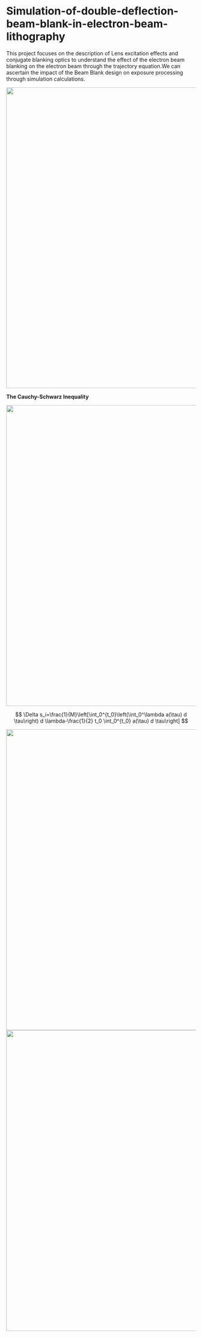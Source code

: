 # Simulation-of-double-deflection-beam-blank-in-electron-beam-lithography

This project focuses on the description of Lens excitation effects and conjugate blanking optics to understand the effect of the electron beam blanking on the electron beam through the trajectory equation.We can ascertain the impact of the Beam Blank design on exposure processing through simulation calculations.

<img src="https://github.com/Daiyaoxu/Simulation-of-double-deflection-beam-blank-in-electron-beam-lithography/assets/130887176/c4cef2ad-4957-4ff0-b044-97791df76124" width="800px">

**The Cauchy-Schwarz Inequality**


<img src="https://github.com/Daiyaoxu/Simulation-of-double-deflection-beam-blank-in-electron-beam-lithography/assets/130887176/ba6ca019-8fae-453f-b09d-40f010494a9d" width="800px">

$$
\Delta s_i=\frac{1}{M}\left[\int_0^{t_0}\left(\int_0^\lambda a(\tau) d \tau\right) d \lambda-\frac{1}{2} t_0 \int_0^{t_0} a(\tau) d \tau\right]
$$

<img src="https://github.com/Daiyaoxu/Simulation-of-double-deflection-beam-blank-in-electron-beam-lithography/assets/130887176/c2202cfd-fdf1-4a20-9464-128c90f9e203" width="800px">


<img src="https://github.com/Daiyaoxu/Simulation-of-double-deflection-beam-blank-in-electron-beam-lithography/assets/130887176/ba6ca019-8fae-453f-b09d-40f010494a9d" width="800px">

